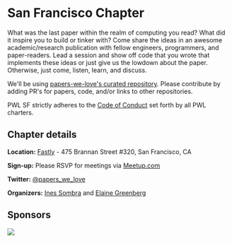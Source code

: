 # San Francisco Chapter

What was the last paper within the realm of computing you read? What did it inspire you to build or tinker with? Come share the ideas in an awesome academic/research publication with fellow engineers, programmers, and paper-readers. Lead a session and show off code that you wrote that implements these ideas or just give us the lowdown about the paper. Otherwise, just come, listen, learn, and discuss.

We'll be using [papers-we-love's curated repository](https://github.com/papers-we-love/papers-we-love). Please contribute by adding PR's for papers, code, and/or links to other repositories.

PWL SF strictly adheres to the [Code of Conduct](https://github.com/papers-we-love/papers-we-love/blob/master/CODE_OF_CONDUCT.md) set forth by all PWL charters.

<h2>Chapter details</h2>

<strong>Location:</strong> [Fastly](http://maps.google.com/maps?f=q&hl=en&q=651+Brannan+Street%2C+Suite.+110%2C+San+Francisco%2C+CA%2C+us) -  475 Brannan Street #320, San Francisco, CA

<strong>Sign-up:</strong> Please RSVP for meetings via <a href="http://www.meetup.com/papers-we-love-too/">Meetup.com</a>

<strong>Twitter:</strong>
<a href="https://twitter.com/papers_we_love">@papers_we_love</a>

<strong>Organizers:</strong>
<a href="https://twitter.com/randommood">Ines Sombra</a> and <a href="https://twitter.com/ejgreenberg">Elaine Greenberg</a>

<h2>Sponsors</h2>

<p class="sponsor">
<a href="http://fastly.com"><img src="https://www.drupal.org/files/project-images/fastly_logo-01%20(1)_0.png" /></a>
</p>
